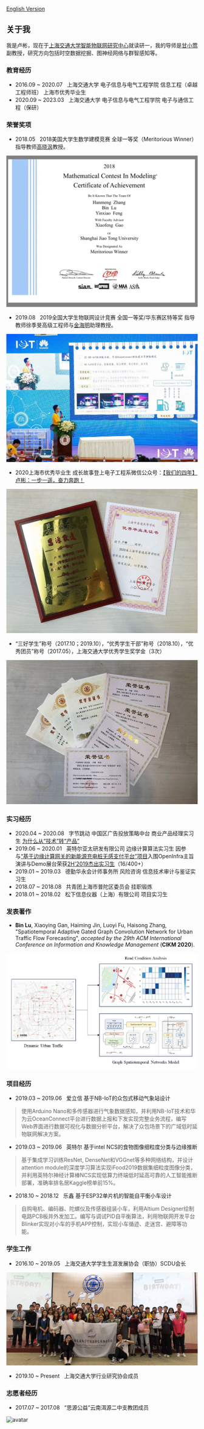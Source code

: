 [English Version](../.)

## 关于我

我是卢彬，现在于[上海交通大学](http://sjtu.edu.cn/)[智能物联网研究中心](http://iiot.sjtu.edu.cn/)就读研一，我的导师是[甘小莺](http://iwct.sjtu.edu.cn/Personal/xygan/index.htm)副教授，研究方向包括时空数据挖掘、图神经网络与群智感知等。

### 教育经历
- 2016.09 ~ 2020.07 &nbsp; 上海交通大学 电子信息与电气工程学院 信息工程（卓越工程师班） 上海市优秀毕业生
- 2020.09 ~ 2023.03 &nbsp; 上海交通大学 电子信息与电气工程学院 电子与通信工程（保研）

### 荣誉奖项
- 2018.05 &nbsp; 2018美国大学生数学建模竞赛 全球一等奖（Meritorious Winner） 指导教师[高晓沨](http://www.cs.sjtu.edu.cn/~gao-xf/)教授。

![](./images/mcm2018.jpg)
- 2019.08 &nbsp; 2019全国大学生物联网设计竞赛 全国一等奖/华东赛区特等奖 指导教师徐季旻高级工程师与[金海明](http://jhc.sjtu.edu.cn/~haimingjin/)助理教授。

![](./images/iot_contest.jpg)
- 2020上海市优秀毕业生 成长故事登上电子工程系微信公众号：[【我们的四年】卢彬：一步一遥，奋力奔跑！](https://mp.weixin.qq.com/s/B_4YIu3GbaOZ2MFFFHhpzg)

![](./images/sh_graduate.jpg)
- “三好学生”称号（2017.10；2019.10），“优秀学生干部”称号（2018.10），“优秀团员”称号（2017.05），上海交通大学优秀学生奖学金（3次）

![](./images/honor.jpg)

### 实习经历
- 2020.04 ~ 2020.08 &nbsp; 字节跳动 中国区广告投放策略中台 商业产品经理实习生 [为什么从“技术”转“产品”](why_rd2pm.html)
- 2019.06 ~ 2020.01 &nbsp; 英特尔亚太研发有限公司 边缘计算算法实习生 因参与[“基于边缘计算网关的新能源充电桩无感支付平台”项目](https://www.linkedin.com/feed/update/urn:li:activity:6597420430355718144/)入围OpenInfra主旨演讲与Demo展台荣获[2H'2019杰出实习生](https://www.linkedin.com/feed/update/urn:li:activity:6606044330564128768/)（16/400+）
- 2019.01 ~ 2019.03 &nbsp; 德勤华永会计师事务所 风险咨询 信息技术审计与鉴证实习生
- 2018.07 ~ 2018.08 &nbsp; 共青团上海市普陀区委员会 挂职锻炼
- 2018.01 ~ 2018.02 &nbsp; 松下信息仪器（上海）有限公司 项目实习生

### 发表著作
- **Bin Lu**, Xiaoying Gan, Haiming Jin, Luoyi Fu, Haisong Zhang, "Spatiotemporal Adaptive Gated Graph Convolution Network for Urban Traffic Flow Forecasting", *accepted by the 29th ACM International Conference on Information and Knowledge Management* (**CIKM 2020**).

![Urban Traffic Flow Forecasting based on Graph Neural Network](../images/ag_gcn.png)

### 项目经历
- 2019.03 ~ 2019.06 &nbsp; 爱立信 基于NB-IoT的众包式移动气象站设计
> 使用Arduino Nano和多传感器进行气象数据感知，并利用NB-IoT技术和华为云OceanConnect平台进行数据上报和下发实现完整业务流程，编写Web界面进行数据可视化与数据分析平台，解决了众包场景下的广域低时延物联网解决方案。
- 2019.03 ~ 2019.06 &nbsp; 英特尔 基于intel NCS的食物图像细粒度分类与边缘推断
> 基于集成学习训练ResNet, DenseNet和VGGnet等多种网络结构，并设计attention module的深度学习算法实现iFood2019数据集细粒度图像分类，并利用英特尔神经计算棒NCS实现低算力终端低时延高可靠的人工智能推断部署，准确率排名居Kaggle榜单前15%。
- 2018.10 ~ 2018.12 &nbsp; 乐鑫   基于ESP32单片机的智能自平衡小车设计
> 自购电机、编码器、陀螺仪及传感器组装小车，利用Altium Designer绘制电路PCB板并外发加工。编写与调试PID自平衡算法，利用物联网开发平台Blinker实现对小车的手机APP控制，实现小车循迹、走迷宫、避障等功能。

### 学生工作
- 2016.10 ~ 2019.05 &nbsp; 上海交通大学学生生涯发展协会（职协）SCDU会长

![scdu](images/scdu.jpg)
- 2019.10 ~ Present &nbsp; 上海交通大学行业研究协会成员

### 志愿者经历
- 2017.07 ~ 2017.08 &nbsp; “思源公益”云南洱源二中支教团成员

![avatar](images/zhijiao.jpg)
